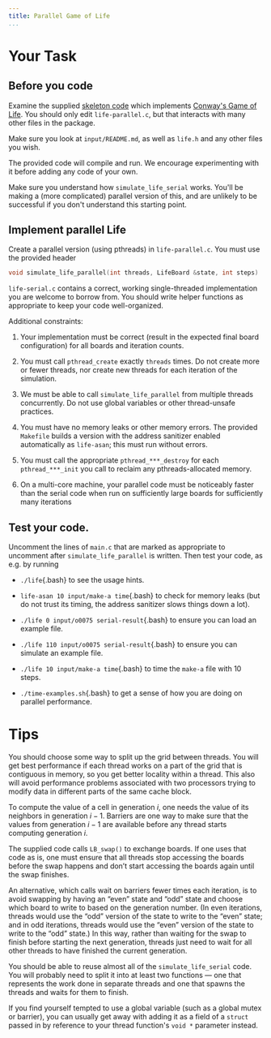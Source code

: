 ```yaml
---
title: Parallel Game of Life
...
```


# Your Task

## Before you code

Examine the supplied [skeleton code](files/life-c-skeleton.tar.gz) which implements [Conway's Game of Life](https://en.wikipedia.org/wiki/Conway's_Game_of_Life).
You should only edit `life-parallel.c`, but that interacts with many other files in the package.

Make sure you look at `input/README.md`, as well as `life.h` and any other files you wish.

The provided code will compile and run.
We encourage experimenting with it before adding any code of your own.

Make sure you understand how `simulate_life_serial` works.
You'll be making a (more complicated) parallel version of this, and are unlikely to be successful if you don't understand this starting point.

## Implement parallel Life

Create a parallel version (using pthreads) in `life-parallel.c`.
You must use the provided header

````c
void simulate_life_parallel(int threads, LifeBoard &state, int steps)
````

`life-serial.c` contains a correct, working single-threaded implementation you are welcome to borrow from. 
You should write helper functions as appropriate to keep your code well-organized.


Additional constraints:

1. Your implementation must be correct (result in the expected final board configuration) for all boards and iteration counts.

1. You must call `pthread_create` exactly `threads` times. Do not create more or fewer threads, nor create new threads for each iteration of the simulation.

1. We must be able to call `simulate_life_parallel` from multiple threads concurrently. Do not use global variables or other thread-unsafe practices.

1. You must have no memory leaks or other memory errors. The provided `Makefile` builds a version with the address sanitizer enabled automatically as `life-asan`; this must run without errors.

1. You must call the appropriate `pthread_***_destroy` for each `pthread_***_init` you call to reclaim any pthreads-allocated memory.

1. On a multi-core machine, your parallel code must be noticeably faster than the serial code when run on sufficiently large boards for sufficiently many iterations


## Test your code.

Uncomment the lines of `main.c` that are marked as appropriate to uncomment after `simulate_life_parallel` is written. Then test your code, as e.g. by running

- `./life`{.bash} to see the usage hints.

- `life-asan 10 input/make-a time`{.bash} to check for memory leaks (but do not trust its timing, the address sanitizer slows things down a lot).

- `./life 0 input/o0075 serial-result`{.bash} to ensure you can load an example file.

- `./life 110 input/o0075 serial-result`{.bash} to ensure you can simulate an example file.

- `./life 10 input/make-a time`{.bash} to time the `make-a` file with 10 steps.

- `./time-examples.sh`{.bash} to get a sense of how you are doing on parallel performance.

# Tips

You should choose some way to split up the grid between threads. You will get best performance if each thread works on a part of the grid that is contiguous in memory, so you get better locality within a thread. This also will avoid performance problems associated with two processors trying to modify data in different parts of the same cache block.

To compute the value of a cell in generation $i$, one needs the value of its neighbors in generation $i-1$. Barriers are one way to make sure that the values from generation $i-1$ are available before any thread starts computing generation $i$.

The supplied code calls `LB_swap()` to exchange boards. If one uses that code as is, one must ensure that all threads stop accessing the boards before the swap happens and don’t start accessing the boards again until the swap finishes.

An alternative, which calls wait on barriers fewer times each iteration, is to avoid swapping by having an “even” state and “odd” state and choose which board to write to based on the generation number. (In even iterations, threads would use the “odd” version of the state to write to the “even” state; and in odd iterations, threads would use the “even” version of the state to write to the “odd” state.) In this way, rather than waiting for the swap to finish before starting the next generation, threads just need to wait for all other threads to have finished the current generation.

You should be able to reuse almost all of the `simulate_life_serial` code. You will probably need to split it into at least two functions — one that represents the work done in separate threads and one that spawns the threads and waits for them to finish.

If you find yourself tempted to use a global variable (such as a global mutex or barrier), you can usually get away with adding it as a field of a `struct` passed in by reference to your thread function's `void *` parameter instead.
